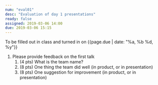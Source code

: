 ```yaml
---
num: "eval01"
desc: "Evaluation of day 1 presentations"
ready: false
assigned: 2019-03-06 14:00
due: 2019-03-06 15:15
---
```


<div style="display:none;">https://ucsb-cs48.github.io/w19/hwk/h09/</div>

To be filled out in class and turned in on {{page.due | date: "%a, %b %d, %y"}}

<ol>


<li style="margin-bottom:1em;" markdown="1">  Please provide feedback on the first talk

<ol>

<li> (4 pts) What is the team name? 
</li>

<li> (8 pts) One thing the team did well (in product, or in presentation)
</li>

<li> (8 pts) One suggestion for improvement (in product, or in presentation)
</li>

<div class="pagebreak">
</div>

</li>


</ol>


